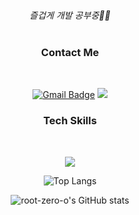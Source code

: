 <div align="center">

 
<br>
 
*즐겁게 개발 공부중🏃‍♀*
 <br>
 <br>

### Contact Me
 
 <br>

[![Gmail Badge](https://img.shields.io/badge/Gmail-d14836?style=flat-square&logo=Gmail&logoColor=white&link=rootzero17@gmail.com)](mailto:rootzero17@gmail.com)
 <a href="https://www.instagram.com/root_zero3o"><img src="https://img.shields.io/badge/Instagram-E4405F?style=flat-square&logo=Instagram&logoColor=white"/></a>

### Tech Skills

 <br>
 
 <p herf="https://skillicons.dev">
  <img src="https://skillicons.dev/icons?i=js,ts,react,nextjs,firebase,styledcomponents,tailwindcss,redux,figma,git,&perline=5"/>
</p>
 
 
![Top Langs](https://github-readme-stats.vercel.app/api/top-langs/?username=root-zero-o&layout=compact&theme=dark)<br>
 
 
 
 
![root-zero-o's GitHub stats](https://github-readme-stats.vercel.app/api?username=root-zero-o&show_icons=true&theme=dark)

</div>
